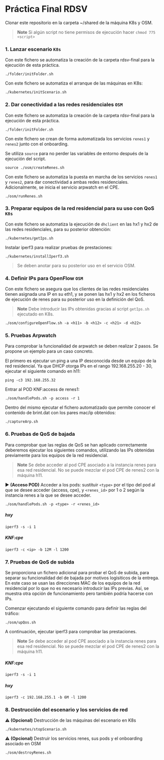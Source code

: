 # Práctica Final RDSV

Clonar este repositorio en la carpeta ~/shared de la máquina K8s y OSM.

>__Note__ Si algún script no tiene permisos de ejecución hacer `chmod 775 <script>`



### 1. Lanzar escenario ``` K8s ```

Con este fichero se automatiza la creación de la carpeta rdsv-final para la ejecución de esta práctica.

```
./folder/initFolder.sh
```

Con este fichero se automatiza el arranque de las máquinas en K8s:

```
./kubernetes/initScenario.sh
```

### 2. Dar conectividad a las redes residenciales ``` OSM ```

Con este fichero se automatiza la creación de la carpeta rdsv-final para la ejecución de esta práctica.

```
./folder/initFolder.sh
```

Con este fichero se crean de forma automatizada los servicios `renes1` y `renes2` junto con el onboarding.

Se utiliza `source` para no perder las variables de entorno después de la ejecución del script.

```
source ./osm/createRenes.sh
```

Con este fichero se automatiza la puesta en marcha de los servicios `renes1` y `renes2`, para dar conectividad a ambas redes residenciales. Adicionalmente, se inicia el servicio arpwatch en el CPE.

```
./osm/runRenes.sh
```

### 3. Preparar equipos de la red residencial para su uso con QoS ``` K8s ```

Con este fichero se automatiza la ejecución de `dhclient` en las hx1 y hx2 de las redes residenciales, para su posterior obtención:

```
./kubernetes/getIps.sh
```

Instalar iperf3 para realizar pruebas de prestaciones:

```
./kubernetes/installIperf3.sh
```

> Se deben anotar para su posterior uso en el servicio OSM.

### 4. Definir IPs para OpenFlow ``` OSM ```

Con este fichero se asegura que los clientes de las redes residenciales tienen asignada una IP en su eth1, y se ponen las hx1 y hx2 en los ficheros de ejecución de renes para su posterior uso en la definición del QoS.

>__Note__ Debe introducir las IPs obtenidas gracias al script `getIps.sh` ejecutado en K8s.

```
./osm/configureOpenFlow.sh -a <h11> -b <h12> -c <h21> -d <h22>
```

### 5. Pruebas Arpwatch

Para comprobar la funcionalidad de arpwatch se deben realizar 2 pasos. Se propone un ejemplo para un caso concreto.

El primero es ejecutar un ping a una IP desconocida desde un equipo de la red residencial. Ya que DHCP otorga IPs en el rango 192.168.255.20 - 30, ejecutar el siguiente comando en h11:

```
ping -c3 192.168.255.32
```

Entrar al POD KNF:access de renes1:

```
./osm/handlePods.sh -p access -r 1
```

Dentro del mismo ejecutar el fichero automatizado que permite conocer el contenido de brint.dat con los pares mac/ip obtenidos:

```
./captureArp.sh
```

### 6. Pruebas de QoS de bajada

Para comprobar que las reglas de QoS se han aplicado correctamente deberemos ejecutar los siguientes comandos, utilizando las IPs obtenidas previamente para los equipos de la red residencial.

>__Note__ Se debe acceder al pod CPE asociado a la instancia renes para esa red residencial. No se puede mezclar el pod CPE de renes2 con la máquina h11.

:arrow_forward: **(Acceso POD)** Acceder a los pods: sustituir `<type>` por el tipo del pod al que se desee acceder {access, cpe}, y `<renes_id>` por 1 o 2 según la instancia renes a la que se desee acceder.

```
./osm/handlePods.sh -p <type> -r <renes_id>
```

##### hxy

```
iperf3 -s -i 1
```

##### KNF:cpe

```
iperf3 -c <ip> -b 12M -l 1200
```

### 7. Pruebas de QoS de subida

Se proporciona un fichero adicional para probar el QoS de subida, para separar su funcionalidad del de bajada por motivos logísiticos de la entrega. En este caso se usan las direcciones MAC de los equipos de la red residencial por lo que no es necesario introducir las IPs previas. Así, se muestra otra opción de funcionamiento pero también podría hacerse con IPs.

Comenzar ejecutando el siguiente comando para definir las reglas del tráfico:

```
./osm/upQos.sh
```

A continuación, ejecutar iperf3 para comprobar las prestaciones.

>__Note__ Se debe acceder al pod CPE asociado a la instancia renes para esa red residencial. No se puede mezclar el pod CPE de renes2 con la máquina h11.

##### KNF:cpe

```
iperf3 -s -i 1
```

##### hxy

```
iperf3 -c 192.168.255.1 -b 6M -l 1200
```

### 8. Destrucción del escenario y los servicios de red

:warning: **(Opcional)** Destrucción de las máquinas del escenario en K8s

```
./kubernetes/stopScenario.sh
```

:warning: **(Opcional)** Destruir los servicios renes, sus pods y el onboarding asociado en OSM

```
./osm/destroyRenes.sh
```
